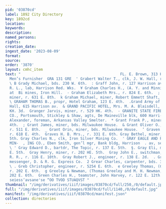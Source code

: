 ```yaml
---
pid: '03870cd'
label: 1892 City Directory
key: 1892cd
location: 
keywords: 
description: 
named_persons: 
rights: 
creation_date: 
ingest_date: '2023-08-09'
format: 
source: 
order: '3870'
layout: cmhc_item
text: "                                             FL. E. Brown, 313 Harrison Av.,
  Men’s Furnisher  GRA 131 GRE  ' Grabert Walter T., clk, J. W. Hall, r. 310 W. 3d.
  \ B Grady Michael, bds. 230 W. 6th.  : Graff John, r. 127 Harrison av.  ® Grafton
  R. L., lab, Harrison Red. Wks.  ¥ Graham Charles H., (A. Y. and Minnie Mines,) office
  at  Bi mines, Iron Hill.  - Graham Elizabeth Mrs., r. 824 E. 6th.  ; Graham James,
  miner, r. 631 E. 8th.  k Graham Michael, miner, Robert Emmett Shaft, r. 530 E. 5th.
  \ GRAHAM THOMAS B., propr, Hotel Graham, 123 E. 4th.  .Grand Army of the Republic
  Hall, 615 Harrison av.  & GRAND PACIFIC HOTEL, Mrs. M. A. Blaisdell, propr, 202
  KH. 3d.  Granger Jarvis, miner, r. 529 HK. 4th.  - GRANITE STATE FIRE INSURANCE
  CO., Portsmouth, Stickley & Shaw, agts, De Maineville blk, 600 Harri- son av.  Grant
  Alexander, foreman, Arkansas Valley Smelter.  * Grant Frank P., miner, r. 311 E.
  4th.  ; Grant James, miner, bds. Milwaukee House.  & Grant Oliver O., blksmith,
  r. 511 E. 8th.  _ Grant Orin, miner, bds. Milwaukee House.  ’ Graven Thomas, miner,
  r. 618 E. 4th.  Graves H. B. Mrs., r. 331 E. 6th. Gray Bethel, miner, r. 202 E.
  5th. Gray Charles N., clk, Iron Silver Mining Co.  ' GRAY EAGLE AND POCAHONTAS CONSOLIDATED
  MIN-  , ING CO., Eben Smith, gen’l mgr, Bank bldg, Harrison  . av, se. cor 5th.
  \ ' Gray Edward D., bartdr, The Topic, r. 137 E. 5th.  §. Gray Eli, miner, r. 202
  E. 5th.  Gray Henry, miner, r. 202 HE. 5th.  Gray John E., switchman, D. & R.G.
  R. R., r. 116 E. 10th.  Gray Robert J., engineer, r. 138 E. 2d.  . Gray William,
  messenger, D. & R. G. Express Co.  2 Grear Charles, carpenter, bds. 310 E. 6th.
  \ . Greb Christopher, engineer, r. 5254 E. 6th.  e Greeley Thomas, (Greeley & Newman,)
  r. 202 E. 6th.  g Greeley & Newman, (Thomas Greeley and M. H. Newman,) barbers,
  202 E. 6th.  Green Charles H., teamster, John Harvey, r. 122 E. 12th.     WOD AUINSYOWIG
  seiess‘avsane'se “OO TVOD STUAQVST "
thumbnail: "/img/derivatives/iiif/images/03870cd/full/250,/0/default.jpg"
full: "/img/derivatives/iiif/images/03870cd/full/1140,/0/default.jpg"
manifest: "/img/derivatives/iiif/03870cd/manifest.json"
collection: directories
---
```

